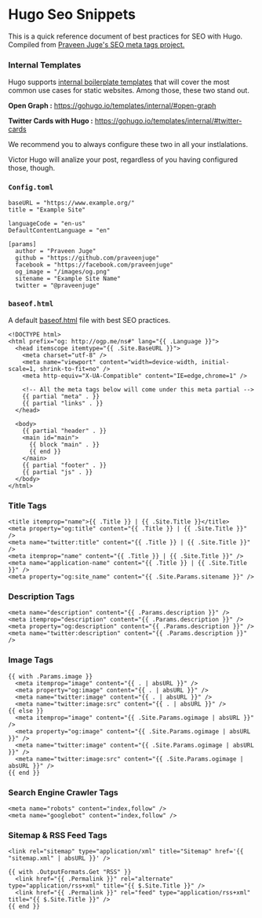 # Hugo Seo Snippets
This is a quick reference document of best practices for SEO with Hugo. Compiled from <a href="https://github.com/praveenjuge/hugo-SEO-meta-tags">Praveen Juge's SEO meta tags project.</a>

### Internal Templates
Hugo supports <a href="https://gohugo.io/templates/internal/">internal boilerplate templates</a> that will cover the most common use cases for static websites. Among those, these two stand out.

**Open Graph :** https://gohugo.io/templates/internal/#open-graph

**Twitter Cards with Hugo :** https://gohugo.io/templates/internal/#twitter-cards

We recommend you to always configure these two in all your instlalations.

Victor Hugo will analize your post, regardless of you having configured those, though.


### ``Config.toml``
```
baseURL = "https://www.example.org/"
title = "Example Site"

languageCode = "en-us"
DefaultContentLanguage = "en"

[params]
  author = "Praveen Juge"
  github = "https://github.com/praveenjuge"
  facebook = "https://facebook.com/praveenjuge"
  og_image = "/images/og.png"
  sitename = "Example Site Name"
  twitter = "@praveenjuge"
```

### ``baseof.html``
A default <a href="https://gohugo.io/templates/base/">baseof.html</a> file with best SEO practices.
```
<!DOCTYPE html>
<html prefix="og: http://ogp.me/ns#" lang="{{ .Language }}">
  <head itemscope itemtype="{{ .Site.BaseURL }}">
    <meta charset="utf-8" />
    <meta name="viewport" content="width=device-width, initial-scale=1, shrink-to-fit=no" />
    <meta http-equiv="X-UA-Compatible" content="IE=edge,chrome=1" />

    <!-- All the meta tags below will come under this meta partial -->
    {{ partial "meta" . }}
    {{ partial "links" . }}
  </head>

  <body>
    {{ partial "header" . }}
    <main id="main">
      {{ block "main" . }}
      {{ end }}
    </main>
    {{ partial "footer" . }}
    {{ partial "js" . }}
  </body>
</html>
```


### Title Tags
```
<title itemprop="name">{{ .Title }} | {{ .Site.Title }}</title>
<meta property="og:title" content="{{ .Title }} | {{ .Site.Title }}" />
<meta name="twitter:title" content="{{ .Title }} | {{ .Site.Title }}" />
<meta itemprop="name" content="{{ .Title }} | {{ .Site.Title }}" />
<meta name="application-name" content="{{ .Title }} | {{ .Site.Title }}" />
<meta property="og:site_name" content="{{ .Site.Params.sitename }}" />
```


### Description Tags
```
<meta name="description" content="{{ .Params.description }}" />
<meta itemprop="description" content="{{ .Params.description }}" />
<meta property="og:description" content="{{ .Params.description }}" />
<meta name="twitter:description" content="{{ .Params.description }}" />
```


### Image Tags

```
{{ with .Params.image }} 
  <meta itemprop="image" content="{{ . | absURL }}" />
  <meta property="og:image" content="{{ . | absURL }}" /> 
  <meta name="twitter:image" content="{{ . | absURL }}" />
  <meta name="twitter:image:src" content="{{ . | absURL }}" /> 
{{ else }}
  <meta itemprop="image" content="{{ .Site.Params.ogimage | absURL }}" />
  <meta property="og:image" content="{{ .Site.Params.ogimage | absURL }}" />
  <meta name="twitter:image" content="{{ .Site.Params.ogimage | absURL }}" />
  <meta name="twitter:image:src" content="{{ .Site.Params.ogimage | absURL }}" /> 
{{ end }}
```

### Search Engine Crawler Tags 
```
<meta name="robots" content="index,follow" />
<meta name="googlebot" content="index,follow" />
```

### Sitemap & RSS Feed Tags
```
<link rel="sitemap" type="application/xml" title="Sitemap" href='{{ "sitemap.xml" | absURL }}' />

{{ with .OutputFormats.Get "RSS" }}
  <link href="{{ .Permalink }}" rel="alternate" type="application/rss+xml" title="{{ $.Site.Title }}" />
  <link href="{{ .Permalink }}" rel="feed" type="application/rss+xml" title="{{ $.Site.Title }}" />
{{ end }}
```